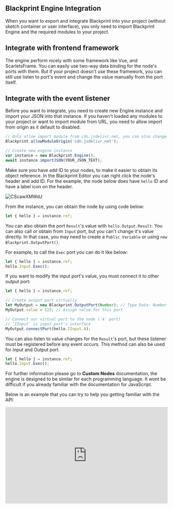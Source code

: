 ## Blackprint Engine Integration
When you want to export and integrate Blackprint into your project (without sketch container or user interface), you only need to import Blackprint Engine and the required modules to your project.

## Integrate with frontend framework
The engine perform nicely with some framework like Vue, and ScarletsFrame. You can easily use two-way data binding for the node's ports with them. But if your project doesn't use these framework, you can still use listen to port's event and change the value manually from the port itself.

## Integrate with the event listener
Before you want to integrate, you need to create new Engine instance and import your JSON into that instance. If you haven't loaded any modules to your project or want to import module from URL, you need to allow import from origin as it default to disabled.

```js
// Only allow import module from cdn.jsdelivr.net, you can also change this into array
Blackprint.allowModuleOrigin('cdn.jsdelivr.net');

// Create new engine instance
var instance = new Blackprint.Engine();
await instance.importJSON(YOUR_JSON_TEXT);
```

Make sure you have add ID to your nodes, to make it easier to obtain its object reference. In the Blackprint Editor you can right click the node's header and add ID. For the example, the node below does have `hello` ID and have a label icon on the header.

![CScawXMWdJ](https://user-images.githubusercontent.com/11073373/184813410-0b5dab4c-ad09-48e2-a3ec-cb5a35efa880.png)

From the instance, you can obtain the node by using code below:
```js
let { hello } = instance.ref;
```

You can also obtain the port `Result`'s value with `hello.Output.Result`. You can also call or obtain from `Input` port, but you can't change it's value directly. In that case, you may need to create a `Public Variable` or using `new Blackprint.OutputPort()`.

For example, to call the `Exec` port you can do it like below:
```js
let { hello } = instance.ref;
hello.Input.Exec();
```

If you want to modify the input port's value, you must connect it to other output port:
```js
let { hello } = instance.ref;

// Create output port virtually
let MyOutput = new Blackprint.OutputPort(Number); // Type Data: Number
MyOutput.value = 123; // Assign value for this port

// Connect our virtual port to the node (`A` port)
// `IInput` is input port's interface
MyOutput.connectPort(hello.IInput.A); 
```

You can also listen to value changes for the `Result`'s port, but these listener must be registered before any event occurs. This method can also be used for Input and Output port.
```js
let { hello } = instance.ref;
hello.Input.Exec();
```

For further information please go to **Custom Nodes** documentation, the engine is designed to be similar for each programming language. It wont be difficult if you already familiar with the documentation for JavaScript.

Below is an example that you can try to help you getting familiar with the API:
<iframe height="300" style="width: 100%;" scrolling="no" title="Blackprint Engine + Event Listener" src="https://codepen.io/stefansarya/embed/dymQpdq?default-tab=html%2Cresult" frameborder="no" loading="lazy" allowtransparency="true" allowfullscreen="true">
  See the Pen <a href="https://codepen.io/stefansarya/pen/dymQpdq">
  Blackprint Engine + Event Listener</a> by StefansArya (<a href="https://codepen.io/stefansarya">@stefansarya</a>)
  on <a href="https://codepen.io">CodePen</a>.
</iframe>